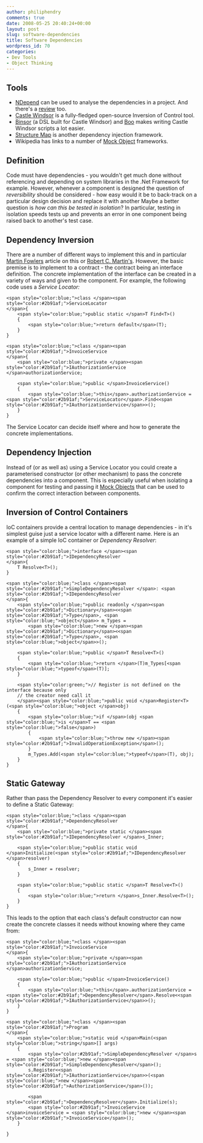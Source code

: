 ```yaml
---
author: philiphendry
comments: true
date: 2008-05-25 20:40:24+00:00
layout: post
slug: software-dependencies
title: Software Dependencies
wordpress_id: 70
categories:
- Dev Tools
- Object Thinking
---
```


## Tools

  * [NDepend](http://ndepend.com/) can be used to analyse the dependencies in a project. And there's a [review](http://searchwindevelopment.techtarget.com/tip/0,289483,sid8_gci1274598,00.html) too.  
  * [Castle Windsor](http://www.castleproject.org/container/index.html) is a fully-fledged open-source Inversion of Control tool.  
  * [Binsor](http://www.ayende.com/Blog/archive/2006/09/16/7268.aspx) (a DSL built for Castle Windsor) and [Boo](http://boo.codehaus.org/) makes writing Castle Windsor scripts a lot easier.  
  * [Structure Map](http://structuremap.sourceforge.net/Default.htm) is another dependency injection framework.  
  * Wikipedia has links to a number of [Mock Object](http://en.wikipedia.org/wiki/Mock_object) frameworks.

## Definition

Code must have dependencies - you wouldn't get much done without referencing and depending on system libraries in the .Net Framework for example. However, whenever a component is designed the question of _reversibility_ should be considered - how easy would it be to back-track on a particular design decision and replace it with another Maybe a better question is _how can this be tested in isolation_? In particular, testing in isolation speeds tests up and prevents an error in one component being raised back to another's test case.

## Dependency Inversion

There are a number of different ways to implement this and in particular [Martin Fowlers](http://www.martinfowler.com/articles/injection.html) article on this or [Robert C. Martin's](http://objectmentor.com/resources/articles/dip.pdf). However, the basic premise is to implement to a contract - the contract being an interface definition. The concrete implementation of the interface can be created in a variety of ways and given to the component. For example, the following code uses a _Service Locator:_
    
    <span style="color:blue;">class </span><span style="color:#2b91af;">ServiceLocator
    </span>{
        <span style="color:blue;">public static </span>T Find<T>()
        {
            <span style="color:blue;">return default</span>(T);
        }
    }
    
    <span style="color:blue;">class </span><span style="color:#2b91af;">InvoiceService
    </span>{
        <span style="color:blue;">private </span><span style="color:#2b91af;">IAuthorizationService </span>authorizationService;
    
        <span style="color:blue;">public </span>InvoiceService()
        {
            <span style="color:blue;">this</span>.authorizationService = <span style="color:#2b91af;">ServiceLocator</span>.Find<<span style="color:#2b91af;">IAuthorizationService</span>>();
        }
    }

[](http://11011.net/software/vspaste)


The Service Locator can decide itself where and how to generate the concrete implementations.




## Dependency Injection




Instead of (or as well as) using a Service Locator you could create a parameterised constructor (or other mechanism) to pass the concrete dependencies into a component. This is especially useful when isolating a component for testing and passing it [Mock Objects](http://msdn.microsoft.com/msdnmag/issues/07/09/MockTesting) that can be used to confirm the correct interaction between components.




## Inversion of Control Containers




IoC containers provide a central location to manage dependencies - in it's simplest guise just a service locator with a different name. Here is an example of a simple IoC container or _Dependency Resolver_:
    
    <span style="color:blue;">interface </span><span style="color:#2b91af;">IDependencyResolver
    </span>{
        T Resolve<T>();
    }
    
    <span style="color:blue;">class </span><span style="color:#2b91af;">SimpleDependencyResolver </span>: <span style="color:#2b91af;">IDependencyResolver
    </span>{
        <span style="color:blue;">public readonly </span><span style="color:#2b91af;">Dictionary</span><<span style="color:#2b91af;">Type</span>, <span style="color:blue;">object</span>> m_Types =
            <span style="color:blue;">new </span><span style="color:#2b91af;">Dictionary</span><<span style="color:#2b91af;">Type</span>, <span style="color:blue;">object</span>>();
    
        <span style="color:blue;">public </span>T Resolve<T>()
        {
            <span style="color:blue;">return </span>(T)m_Types[<span style="color:blue;">typeof</span>(T)];
        }
    
        <span style="color:green;">// Register is not defined on the interface because only
        // the creator need call it
        </span><span style="color:blue;">public void </span>Register<T>(<span style="color:blue;">object </span>obj)
        {
            <span style="color:blue;">if </span>(obj <span style="color:blue;">is </span>T == <span style="color:blue;">false</span>)
            {
                <span style="color:blue;">throw new </span><span style="color:#2b91af;">InvalidOperationException</span>();
            }
            m_Types.Add(<span style="color:blue;">typeof</span>(T), obj);
        }
    }




## [](http://11011.net/software/vspaste)[](http://11011.net/software/vspaste)Static Gateway




Rather than pass the Dependency Resolver to every component it's easier to define a Static Gateway:
    
    <span style="color:blue;">class </span><span style="color:#2b91af;">DependencyResolver
    </span>{
        <span style="color:blue;">private static </span><span style="color:#2b91af;">IDependencyResolver </span>s_Inner;
    
        <span style="color:blue;">public static void </span>Initialize(<span style="color:#2b91af;">IDependencyResolver </span>resolver)
        {
            s_Inner = resolver;
        }
    
        <span style="color:blue;">public static </span>T Resolve<T>()
        {
            <span style="color:blue;">return </span>s_Inner.Resolve<T>();
        }
    }




This leads to the option that each class's default constructor can now create the concrete classes it needs without knowing where they came from:
    
    <span style="color:blue;">class </span><span style="color:#2b91af;">InvoiceService
    </span>{
        <span style="color:blue;">private </span><span style="color:#2b91af;">IAuthorizationService </span>authorizationService;
    
        <span style="color:blue;">public </span>InvoiceService()
        {
            <span style="color:blue;">this</span>.authorizationService = <span style="color:#2b91af;">DependencyResolver</span>.Resolve<<span style="color:#2b91af;">IAuthorizationService</span>>();
        }
    }

[](http://11011.net/software/vspaste)
    
    <span style="color:blue;">class </span><span style="color:#2b91af;">Program
    </span>{
        <span style="color:blue;">static void </span>Main(<span style="color:blue;">string</span>[] args)
        {
            <span style="color:#2b91af;">SimpleDependencyResolver </span>s = <span style="color:blue;">new </span><span style="color:#2b91af;">SimpleDependencyResolver</span>();
            s.Register<<span style="color:#2b91af;">IAuthorizationService</span>>(<span style="color:blue;">new </span><span style="color:#2b91af;">AuthorizationService</span>());
    
            <span style="color:#2b91af;">DependencyResolver</span>.Initialize(s);
            <span style="color:#2b91af;">InvoiceService </span>invoiceService = <span style="color:blue;">new </span><span style="color:#2b91af;">InvoiceService</span>();
        }
    
    }

[](http://11011.net/software/vspaste)
